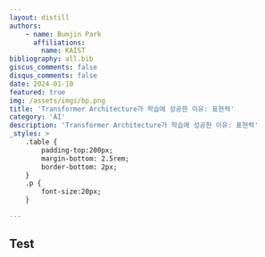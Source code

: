 ```yaml
---
layout: distill
authors: 
    - name: Bumjin Park
      affiliations:
        name: KAIST
bibliography: all.bib
giscus_comments: false
disqus_comments: false
date: 2024-01-10
featured: true
img: /assets/imgs/bp.png
title: 'Transformer Architecture가 학습에 성공한 이유: 표현력'
category: 'AI'
description: 'Transformer Architecture가 학습에 성공한 이유: 표현력'
_styles: >
    .table {
        padding-top:200px;
        margin-bottom: 2.5rem;
        border-bottom: 2px;
    }
    .p {
        font-size:20px;
    }

---
```


## Test 